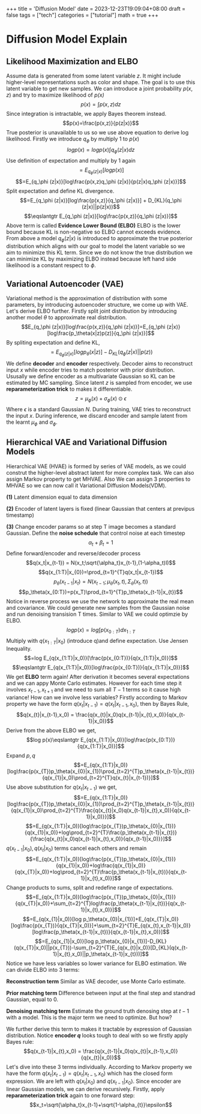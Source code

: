 +++
title = 'Diffusion Model'
date = 2023-12-23T19:09:04+08:00
draft = false
tags = ["tech"]
categories = ["tutorial"]
math = true
+++
# Diffusion Model Explain
## Likelihood Maximization and ELBO
Assume data is generated from some latent variable $z$. It might include higher-level representations such as color and shape. The goal is to use this latent variable to get new samples. We can introduce a joint probability $p(x,z)$ and try to maximize likelihood of *p(x)* 
$$p(x)=\int p(x,z)dz$$
Since integration is intractable, we apply Bayes theorem instead.
$$p(x)=\frac{p(x,z)}{p(z|x)}$$
True posterior is unavailable to us so we use above equation to derive log likelihood. Firstly we introduce $q_\phi$ by multiply 1 to $p(x)$
$$log p(x)=log p(x)\int q_\phi (z|x)dz $$
Use definition of expectation and multiply by 1 again
$$=E_{q_\phi (z|x)}[log p(x)]$$
$$=E_{q_\phi (z|x)}[log\frac{p(x,z)q_\phi (z|x)}{p(z|x)q_\phi (z|x)}]$$
Split expectation and define KL divergence.
$$=E_{q_\phi (z|x)}[log\frac{p(x,z)}{q_\phi (z|x)}] + D_{KL}(q_\phi (z|x)||p(z|x))$$
$$\eqslantgtr E_{q_\phi (z|x)}[log\frac{p(x,z)}{q_\phi (z|x)}]$$
Above term is called **Evidence Lower Bound (ELBO)** ELBO is the lower bound because KL is non-negative so ELBO cannot exceeds evidence. From above a model $q_\phi (z|x)$ is introduced to approximate the true posterior distribution which aligns with our goal to model the latent variable so we aim to minimize this KL term. Since we do not know the true distribution we can minimize KL by maximizing ELBO instead because left hand side likelihood is a constant respect to $\phi$.
## Variational Autoencoder (VAE)
Variational method is the approximation of distribution with some parameters, by introducing autoencoder structure, we come up with VAE. Let's derive ELBO further. Firstly split joint distribution by introducing another model $\theta$ to approximate real distribution.
$$E_{q_\phi (z|x)}[log\frac{p(x,z)}{q_\phi (z|x)}]=E_{q_\phi (z|x)}[log\frac{p_\theta(x|z)p(z)}{q_\phi (z|x)}]$$
By spliting expectation and define KL,
$$=E_{q_\phi (z|x)}[logp_\theta(x|z)]-D_{KL}(q_\phi (z|x)||p(z))$$
We define **decoder** and **encoder** respectively. Decoder aims to reconstruct input $x$ while encoder tries to match posterior with prior distribution. Ususally we define encoder as a multivariate Gaussian so KL can be estimated by MC sampling. Since latent $z$ is sampled from encoder, we use **reparameterization trick** to makes it differentiable.
$$z=\mu_\phi(x)+\sigma_\phi(x)\odot\epsilon$$
Where $\epsilon$ is a standard Gaussian $N$. During training, VAE tries to reconstruct the input $x$. During inference, we discard encoder and sample latent from the learnt $\mu_\phi$ and $\sigma_\phi$.
## Hierarchical VAE and Variational Diffusion Models
Hierarchical VAE (HVAE) is formed by series of VAE models, as we could construt the higher-level abstract latent for more complex task. We can also assign Markov property to get MHVAE. Also We can assign 3 properties to MHVAE so we can now call it Variational Diffusion Models(VDM). 

**(1)** Latent dimension equal to data dimension

**(2)** Encoder of latent layers is fixed (linear Gaussian that centers at previpus timestamp)

**(3)** Change encoder params so at step T image becomes a standard Gaussian.
Define the **noise schedule** that control noise at each timestep
$$\alpha_t+\beta_t=1$$
Define forward/encoder and reverse/decoder process
$$q(x_t|x_{t-1}) = N(x_t;\sqrt{\alpha_t}x_{t-1},(1-\alpha_t)I)$$
$$q(x_{1:T}|x_{0})=\prod_{t=1}^{T}q(x_t|x_{t-1})$$
$$p_\theta(x_{t-1}|x_{t}) = N(x_{t-1};\mu_\theta(x_t,t),\Sigma_\theta(x_t,t))$$
$$p_\theta(x_{0:T})=p(x_T)\prod_{t=1}^{T}p_\theta(x_{t-1}|x_{t})$$
Notice in reverse process we use the network to approximate the real mean and covariance. We could generate new samples from the Gaussian noise and run denoising transision T times. Similar to VAE we could optimzie by ELBO.
$$log p(x)=log\int p(x_{0:T})dx_{1:T}$$
Multiply with $q(x_{1:T}|x_0)$ (introduce q)and define expectation. Use Jensen Inequality.
$$=log E_{q(x_{1:T}|x_0)}[\frac{p(x_{0:T})}{q(x_{1:T}|x_0)}]$$
$$\eqslantgtr E_{q(x_{1:T}|x_0)}[log\frac{p(x_{0:T})}{q(x_{1:T}|x_0)}]$$
We get **ELBO** term again! After derivation it becomes several expectations and we can appy Monte Carlo estimates. However for each time step it involves $x_{t-1},x_{t+1}$ and we need to sum all $T-1$ terms so it cause high variance! How can we involve less variables? Firstly according to Markov property we have the form $q(x_{t}|x_{t-1})=q(x_{t}|x_{t-1},x_0)$, then by Bayes Rule,
$$q(x_{t}|x_{t-1},x_0) = \frac{q(x_{t}|x_0)q(x_{t-1}|x_{t},x_0)}{q(x_{t-1}|x_0)}$$
Derive from the above ELBO we get,
$$log p(x)\eqslantgtr E_{q(x_{1:T}|x_0)}[log\frac{p(x_{0:T})}{q(x_{1:T}|x_0)}]$$
Expand $p,q$
$$=E_{q(x_{1:T}|x_0)}[log\frac{p(x_{T})p_\theta(x_{0}|x_{1})\prod_{t=2}^{T}p_\theta(x_{t-1}|x_{t})}{q(x_{1}|x_0)\prod_{t=2}^{T}q(x_{t}|x_{t-1})}]$$
Use above substitution for $q(x_{t}|x_{t-1})$ we get,
$$=E_{q(x_{1:T}|x_0)}[log\frac{p(x_{T})p_\theta(x_{0}|x_{1})\prod_{t=2}^{T}p_\theta(x_{t-1}|x_{t})}{q(x_{1}|x_0)\prod_{t=2}^{T}\frac{q(x_{t}|x_0)q(x_{t-1}|x_{t},x_0)}{q(x_{t-1}|x_0)}}]$$
$$=E_{q(x_{1:T}|x_0)}[log\frac{p(x_{T})p_\theta(x_{0}|x_{1})}{q(x_{1}|x_0)}+log\prod_{t=2}^{T}\frac{p_\theta(x_{t-1}|x_{t})}{\frac{q(x_{t}|x_0)q(x_{t-1}|x_{t},x_0)}{q(x_{t-1}|x_0)}}]$$
$q(x_{t-1}|x_0),q(x_{t}|x_0)$ terms cancel each others and remain
$$=E_{q(x_{1:T}|x_0)}[log\frac{p(x_{T})p_\theta(x_{0}|x_{1})}{q(x_{1}|x_0)}+log\frac{q(x_{1}|x_0)}{q(x_{T}|x_0)}+log\prod_{t=2}^{T}\frac{p_\theta(x_{t-1}|x_{t})}{q(x_{t-1}|x_{t},x_0)}]$$
Change products to sums, split and redefine range of expectations.
$$=E_{q(x_{1:T}|x_0)}[log\frac{p(x_{T})p_\theta(x_{0}|x_{1})}{q(x_{T}|x_0)}+\sum_{t=2}^{T}log\frac{p_\theta(x_{t-1}|x_{t})}{q(x_{t-1}|x_{t},x_0)}]$$
$$=E_{q(x_{1}|x_0)}[log p_\theta(x_{0}|x_{1})]+E_{q(x_{T}|x_0)}[log\frac{p(x_{T})}{q(x_{T}|x_0)}]+\sum_{t=2}^{T}E_{q(x_{t},x_{t-1}|x_0)}[log\frac{p_\theta(x_{t-1}|x_{t})}{q(x_{t-1}|x_{t},x_0)}]$$
$$=E_{q(x_{1}|x_0)}[log p_\theta(x_{0}|x_{1})]-D_{KL}(q(x_{T}|x_0)||p(x_{T}))-\sum_{t=2}^{T}E_{q(x_{t}|x_0)}[D_{KL}(q(x_{t-1}|x_{t},x_0)||p_\theta(x_{t-1}|x_{t}))]$$
Notice we have less variables so lower variance for ELBO estimation. We can divide ELBO into 3 terms:

**Reconstruction term** Similar as VAE decoder, use Monte Carlo estimate.

**Prior matching term** Difference between input at the final step and standrad Gaussian, equal to 0.

**Denoising matching term** Estimate the ground truth denosing step at $t-1$ with a model. This is the major term we need to optimize. But how?

We further derive this term to makes it tractable by expression of Gaussian distribution. Notice **encoder $q$** looks tough to deal with so we firstly apply Bayes rule:
$$q(x_{t-1}|x_{t},x_0) = \frac{q(x_{t-1}|x_0)q(x_{t}|x_{t-1},x_0)}{q(x_{t}|x_0)}$$
Let's dive into these 3 terms individually. According to Markov property we have the form $q(x_{t}|x_{t-1})=q(x_{t}|x_{t-1},x_0)$ which has the closed form expression. We are left with $q(x_t|x_0)$ and $q(x_{t−1}|x_0)$. Since encoder are linear Gaussian models, we can derive recursively. Firstly, apply **reparameterization trick** again to one forward step:
$$x_t=\sqrt{\alpha_t}x_{t-1}+\sqrt{1-\alpha_{t}}\epsilon$$
